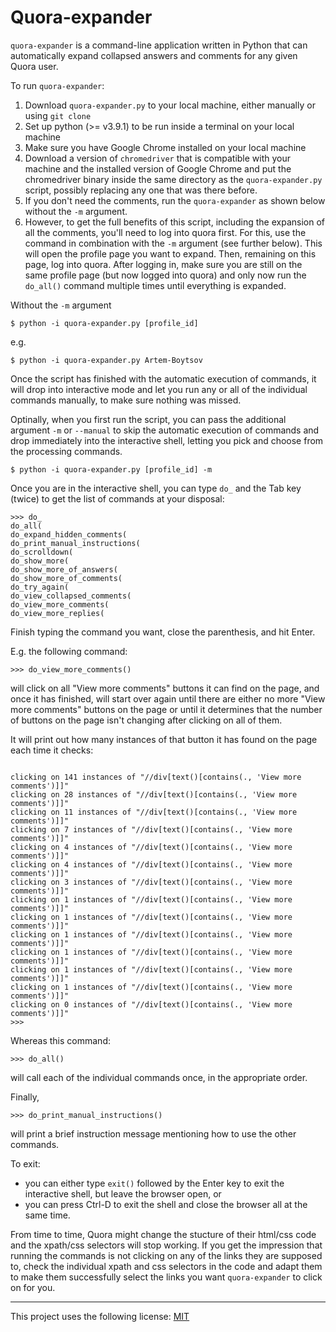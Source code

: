 # Quora-expander

`quora-expander` is a command-line application written in Python that can automatically expand collapsed answers and comments for any given Quora user.

To run `quora-expander`:

1. Download `quora-expander.py` to your local machine, either manually or using `git clone`
1. Set up python (>= v3.9.1) to be run inside a terminal on your local machine
1. Make sure you have Google Chrome installed on your local machine
1. Download a version of `chromedriver` that is compatible with your machine and the installed version of Google Chrome and put the chromedriver binary inside the same directory as the `quora-expander.py` script, possibly replacing any one that was there before.
1. If you don't need the comments, run the `quora-expander` as shown below without the `-m` argument.
1. However, to get the full benefits of this script, including the expansion of all the comments, you'll need to log into quora first. For this, use the command in combination with the `-m` argument (see further below). This will open the profile page you want to expand. Then, remaining on this page, log into quora. After logging in, make sure you are still on the same profile page (but now logged into quora) and only now run the `do_all()` command multiple times until everything is expanded.
 
Without the `-m` argument

```shell
$ python -i quora-expander.py [profile_id]
```

e.g. 

```shell
$ python -i quora-expander.py Artem-Boytsov
```

Once the script has finished with the automatic execution of commands, it will drop into interactive mode and let you run any or all of the individual commands manually, to make sure nothing was missed.

Optinally, when you first run the script, you can pass the additional argument `-m` or `--manual` to skip the automatic execution of commands and drop immediately into the interactive shell, letting you pick and choose from the processing commands.

```shell
$ python -i quora-expander.py [profile_id] -m
```

Once you are in the interactive shell, you can type `do_` and the Tab key (twice) to get the list of commands at your disposal:

```shell
>>> do_
do_all(                        
do_expand_hidden_comments(     
do_print_manual_instructions(  
do_scrolldown(                 
do_show_more(
do_show_more_of_answers(       
do_show_more_of_comments(
do_try_again(
do_view_collapsed_comments(
do_view_more_comments(
do_view_more_replies(
```

Finish typing the command you want, close the parenthesis, and hit Enter. 

E.g. the following command:

```shell
>>> do_view_more_comments()
```

will click on all "View more comments" buttons it can find on the page, and once it has finished, will start over again until there are either no more "View more comments" buttons on the page or until it determines that the number of buttons on the page isn't changing after clicking on all of them.

It will print out how many instances of that button it has found on the page each time it checks:

```shell

clicking on 141 instances of "//div[text()[contains(., 'View more comments')]]"
clicking on 28 instances of "//div[text()[contains(., 'View more comments')]]"
clicking on 11 instances of "//div[text()[contains(., 'View more comments')]]"
clicking on 7 instances of "//div[text()[contains(., 'View more comments')]]"
clicking on 4 instances of "//div[text()[contains(., 'View more comments')]]"
clicking on 4 instances of "//div[text()[contains(., 'View more comments')]]"
clicking on 3 instances of "//div[text()[contains(., 'View more comments')]]"
clicking on 1 instances of "//div[text()[contains(., 'View more comments')]]"
clicking on 1 instances of "//div[text()[contains(., 'View more comments')]]"
clicking on 1 instances of "//div[text()[contains(., 'View more comments')]]"
clicking on 1 instances of "//div[text()[contains(., 'View more comments')]]"
clicking on 1 instances of "//div[text()[contains(., 'View more comments')]]"
clicking on 1 instances of "//div[text()[contains(., 'View more comments')]]"
clicking on 0 instances of "//div[text()[contains(., 'View more comments')]]"
>>> 
```

Whereas this command:

```shell
>>> do_all()
```

will call each of the individual commands once, in the appropriate order.

Finally,

```shell
>>> do_print_manual_instructions()
```

will print a brief instruction message mentioning how to use the other commands.

To exit:
- you can either type `exit()` followed by the Enter key to exit the interactive shell, but leave the browser open, or
- you can press Ctrl-D to exit the shell and close the browser all at the same time.

From time to time, Quora might change the stucture of their html/css code and the xpath/css selectors will stop working. If you get the impression that running the commands is not clicking on any of the links they are supposed to, check the individual xpath and css selectors in the code and adapt them to make them successfully select the links you want `quora-expander` to click on for you.

---

This project uses the following license: [MIT]

[MIT]: https://opensource.org/licenses/MIT
[article]: https://swiss-chris.medium.com/how-to-expand-all-answers-and-comments-on-quora-with-python-and-selenium-df6fdd86906c

